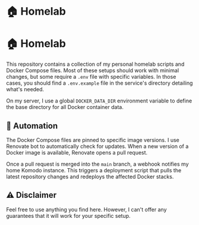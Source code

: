 # 🏠 Homelab

# 🏠 Homelab

This repository contains a collection of my personal homelab scripts and Docker Compose files. Most of these setups should work with minimal changes, but some require a `.env` file with specific variables. In those cases, you should find a `.env.example` file in the service's directory detailing what's needed.

On my server, I use a global `DOCKER_DATA_DIR` environment variable to define the base directory for all Docker container data.


## 🤖 Automation

The Docker Compose files are pinned to specific image versions. I use Renovate bot to automatically check for updates. When a new version of a Docker image is available, Renovate opens a pull request.

Once a pull request is merged into the `main` branch, a webhook notifies my home Komodo instance. This triggers a deployment script that pulls the latest repository changes and redeploys the affected Docker stacks.

## ⚠️ Disclaimer

Feel free to use anything you find here. However, I can't offer any guarantees that it will work for your specific setup.
